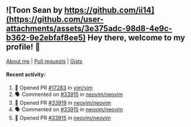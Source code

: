 ## ![Toon Sean by https://github.com/ii14](https://github.com/user-attachments/assets/3e375adc-98d8-4e9c-b362-9e2ebfaf8ee5) Hey there, welcome to my profile! 👋

[About me](https://seandewar.github.io/)
 | [Pull requests](https://github.com/search?p=1&q=author%3Aseandewar+is%3Apr)
 | [Gists](https://gist.github.com/seandewar)

#### Recent activity:

<!--START_SECTION:activity-->
1. 💪 Opened PR [#17283](https://github.com/vim/vim/pull/17283) in [vim/vim](https://github.com/vim/vim)
2. 🗣 Commented on [#33915](https://github.com/neovim/neovim/pull/33915#issuecomment-2864918502) in [neovim/neovim](https://github.com/neovim/neovim)
3. 💪 Opened PR [#33919](https://github.com/neovim/neovim/pull/33919) in [neovim/neovim](https://github.com/neovim/neovim)
4. 🗣 Commented on [#33915](https://github.com/neovim/neovim/pull/33915#issuecomment-2864102948) in [neovim/neovim](https://github.com/neovim/neovim)
5. 💪 Opened PR [#33915](https://github.com/neovim/neovim/pull/33915) in [neovim/neovim](https://github.com/neovim/neovim)
<!--END_SECTION:activity-->
